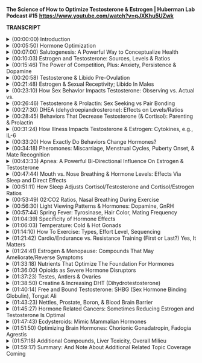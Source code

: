 **The Science of How to Optimize Testosterone & Estrogen | Huberman Lab Podcast #15**
**https://www.youtube.com/watch?v=qJXKhu5UZwk**

**TRANSCRIPT**

<details>
<summary>(00:00:00) 	Introduction </summary>
-

- Welcome to the Huberman Lab Podcast, where we discuss science and science-based tools for everyday life. [upbeat music] I'm Andrew Huberman, and I'm a professor of neurobiology and ophthalmology at Stanford School of Medicine. This podcast is separate from my teaching and research roles at Stanford, it is, however, part of my desire and effort to bring zero-cost-to-consumer information about science and science-related tools to the general public. Before we begin today, just want to acknowledge that if you're watching this on YouTube, yes, I have a bandage on the left side of my face, I was trying to cook something for Costello and I and I got burned, burned myself, it was a cooking accident. I'm fine, no need to dwell on it, we can move on, but I just wanted to let you know everybody's going to be okay, he got a great meal, I got a burn and a great meal. Today's episode is brought to us by Four Sigmatic. Four Sigmatic is a wellness company that makes mushroom coffee. For those of you that haven't heard of mushroom coffee before, I just want to make clear, these are not psychedelic mushrooms, and no, the coffee does not taste like mushrooms at all. It tastes amazing and it tastes like coffee. I started using Four Sigmatic coffee a few years ago and then we actually stocked it in my lab, we still stock it in my lab because it tastes really good and it also happens to have two types of mushrooms in it that I particularly like because of their supplement and medicinal qualities, and those two are lion's mane mushroom, which has been shown in several research studies to have a mild anxiolytic, meaning anti-anxiety effect, and mood-elevating effect, those are from research studies done independently, as well, it has Chaga mushroom, Chaga mushroom has been shown to increase growth factors that impact the nervous system, like nerve growth factor, so that's the reason I drink it, and that's the reason we stock it in the lab, and that's the reason why I drink it at home. If you'd like to try Four Sigmatic, you can go to foursigmatic.com/huberman, that's F-O-U-R-S-I-G-M-A-T-I-C, .com/huberman, and you'll get up to 40% off your order plus free shipping on their mushroom coffees, that's foursigmatic.com/huberman for up to 40% off and free shipping. Today's episode is also brought to us by Blinkist. Blinkist is an app that has thousands of nonfiction books condensed down to just 15 minutes of key takeaways that you can read or listen to. For me, I really like listening to books on Blinkist, even books that I've already read. Typically, the way I consume information is, unless it's fiction, I'll listen to a nonfiction book or I'll read the actual, physical hard copy of a nonfiction book, and then at the end, I like to take some notes about things that really stuck with me or key takeaways that I'd like to teach or share with other people. With Blinkist, it allows me to go back to those books and get all the essential items, some of which I might have missed in the course of listening to or reading the full-length version, and if I haven't read a book before, it also gives me a sense of whether or not I'd like to read the book. Blinkist has some terrific science category books, for example, my colleague and friend David Eagleman's book, "Livewired," which came out recently, is all about neuroplasticity, it's a fantastic book, I read the full-length book, and I've listened to it on Blinkist, and it's a terrific synopsis of "Livewired," that's in there. David Sinclair's book, "Lifespan," many of you probably know that David Sinclair, professor of genetics at Harvard Medical School, is a real pioneer in the aging and longevity field, his book "Lifespan" is terrific, I've read the full-length book, I've listened to it, and I've listened to it on Blinkist, and so it really captures a lot of the essential elements that you would want to get from that book. Blinkist is also just a great way to get through many books on the bookshelf that you've been meaning to get to but you haven't had time. With Blinkist, you can get unlimited access to read or listen to a massive library of books, not just science books, and they're all condensed in this way of just 15 minutes will allow you to get all the key information, so right now, for a limited time, Blinkist has a special offer just for "Huberman Lab Podcast" audiences, you go to blinkist.com/huberman and you can try Blinkist free for seven days and save 25% off your new subscription, that's Blinkist, B-L-I-N-K-I-S-T, .com/huberman to start your free seven-day trial, and you'll get 25% off, but only when you sign up at blinkist.com/huberman. Today's episode is also brought to us by Theragun. Theragun is a handheld percussive therapy device that releases deep muscle tension. I was introduced to Theragun on a dive expedition for my laboratory a few years ago. On that expedition, we were working very hard, we were diving all day, we were carrying pelican cases with equipment, we were carrying tanks, very sore, very tired by the end of the day, as was everybody else. Someone brought along a Theragun, and pretty soon, that thing was getting passed around and became the most coveted device on board because it really works to relieve the soreness and deep muscle tension that accumulates with physical work, exercise, even just sitting too long throughout the day, so when I got back, I got a Theragun, I still use the Theragun daily, it's terrific because it's very quiet so you can use it while watching a movie or even while having a conversation without it feeling intrusive, it really gets down into the meat of the muscle if you want, or you can use it more superficially if you like. If you want to try Theragun, you can go to theragun.com/huberman, they have several models available, the first one starts at $190, which if you think about it, is comparable to the price of a professional massage except that unlike a professional massage, you can use the Theragun for as long as you want throughout the day and for as many days as you like, that's theragun.com/huberman, and I should mention that there's also a 30-day money-back guarantee, so if you don't like the product, you send it back, you get your money back. 
</details>

<details>
<summary>(00:05:50) 	Hormone Optimization</summary>
-

This month on the "Huberman Lab Podcast," we're talking all about hormones, these incredible chemicals that can impact our mood, our behavior, our feelings of optimism or pessimism. The amazing thing about hormones is that hormones impact all those things, but all those things, how we feel and what we do and what we think also can impact our hormones, and so it's a really fascinating area of biology that impacts every single one of us every day both in wakefulness and in sleep and throughout the lifespan. Today, we're going to be talking about hormone optimization, and we're mainly going to be focusing on estrogen and testosterone and their derivatives. Last episode of the "Huberman Lab Podcast," we talked about sexual development, that is, how the chromosomes, the gonads, and hormones impact what we call sexual development, leading all the way up to puberty. Today, we're mainly going to talk about processes that happen from puberty onward, although we might talk a little bit about development as well, so today, we're going to talk a lot about basic biology, but we're going to weave in a lot of practical tools along the way for how to optimize these incredibly powerful things that we call hormones. 
</details>

<details>
<summary>(00:07:00) 	Salutogenesis: A Powerful Way to Conceptualize Health</summary>
-

Before we dive into our discussion about hormone optimization, I want to raise what I think is a very important point that at least I hadn't heard of until recently, which is the concept of salutogenesis. Many of us are familiar with the concept of pathogenesis, the idea that there are all these scary diseases like dementia and heart disease and stroke, and all these things that await us if we don't take good care of ourselves and that might await us even if we do, that's the pathogenic model, salutogenesis is something I learned about from one of my Stanford Medicine colleagues, which is a different orientation toward health and well-being where you're taking on particular behaviors, you're taking on a particular stance towards nutrition and exercise, supplementation, et cetera, in order to promote well-being above where you would be if you were not doing those behaviors. Now, if you think about it, these two things, salutogenesis and the pathogenic model, are really two sides of the same coin, but I'll just give an example of how this might affect you in a real way. If you like exercise because it feels good, great, but many people exercise, or eat well, for that matter, in order to avoid heart disease or to avoid dementia, to avoid negative changes in body composition, and while that's powerful and certainly is the case that exercise will help you move away from all those things, the salutogenesis model differs in that it involves a mindset and an orientation towards doing those things in order to feels good, in order to enhance your level of energy, in order to improve endocrine function and metabolic function, so it's really part of the pathogenic model, and yet, salutogenesis is really more of a mindset toward why you would do these particular behaviors, and really, the most powerful mindset is going to be one where you are thinking about the pathogenic model, doing things so that you don't end up sick, et cetera, and to move away from sickness, as well as the salutogenic model where you're doing things in order to move towards health and well-being. We think of health and wellness nowadays, or the wellness community or wellness practices, and in many ways, that is the essence of the salutogenic model, but I found it very interesting to know that within the field of allopathic medicine, these two models exist but we don't hear about the salutogenic model quite as often, so it's just something to keep in mind, especially because of some of the mindset effects that were discussed in previous episodes, I'm not going to go into these in detail again right now, but if you might recall from the episode on food and mood, we talked about some of these incredible studies that were done by Alia Crum's group at Stanford and others showing that if you tell people that the behavior that they're about to do, in this case, it was people cleaning up hotel rooms because that was their job, if you tell them that it's good for them, then you see much greater positive health effects than if they aren't aware of that information that it's good for them, so we should really be thinking about not just moving away from disease and negative things, but also why certain things are good for us because it's well-established now from really good scientific studies that keeping in mind the positive effects of things can really have an outsized effect on well-being, right down to the level of our physiology. 
</details>

<details>
<summary>(00:10:03) 	Estrogen and Testosterone: Sources, Levels & Ratios</summary>
-

So let's talk about hormone optimization, today we're going to talk about hormone optimization in reference to estrogen and testosterone and their derivatives, now, estrogen and testosterone and their derivatives are what we call sex steroids, now, the sex steroids immediately call to mind sex, for obvious reasons, and steroids, meaning anabolic steroids, but I just want to emphasize that estrogen and testosterone are present in everybody, it's their ratios that determine their effects, and so today we're going to talk about how you can optimize their ratios depending on your particular life goals because the ratio of estrogen and testosterone in every individual has profound influence on feelings of well-being, feelings of optimism, feelings of anxiety or lack of anxiety, on reproduction, on sexual behavior independent of reproduction, they are profoundly powerful molecules, and we all make these molecules, to some degree or another, but there are also important behavioral tools, supplementation tools, as well as prescription drugs that can impact the ratios of testosterone and estrogen in really powerful ways, so we're going to cover all of that. I want to emphasize that when you hear sex steroids or steroid hormones, most people think about anabolic steroids, and of course, anabolic steroids are derivatives of testosterone or testosterone itself, and they are heavily used and abused in the sports community as well as outside the sports community, but there, of course, are many steroids that are not anabolic steroids that are also abused in sports. Today, we're not talking about drugs in sports, but I think that it carries such a heavy weight when people hear the word steroids, they think about anabolic steroids, so while today's discussion will certainly be relevant to physical performance, in fact, we're going to talk about how specific types of exercise, particular patterns of cold exposure, as well as particular patterns, believe it or not, of breathing can impact sex steroid hormones, both estrogen and testosterone, the discussion isn't really geared towards performance enhancement in sport, although we will do an entire episode, perhaps even an entire month related to performance enhancement in physical enterprises. So one of the first things to understand if you want to optimize your hormones is where they come from. There are a lot of different glands in the body that produce hormones, there's the pineal gland, some hormones are made in the hypothalamus, hormones are made by the gonads, the ovaries or the testes, you've got the thyroid gland, there are a bunch of different glands that make these different hormones, but when we're talking about the sex steroid hormones, estrogen and testosterone, the major sources are ovaries for estrogen and the testes for testosterone, although the adrenals can also make testosterone. Now, there are also some enzymes, enzymes are things that can change chemical composition, and the enzymes that we're going to talk about today are the aromatases mainly, the aromatases convert testosterone into estrogen, so in a male, for instance, that has very high testosterone, some of that is going to be converted into estrogen by aromatase, and aromatase is made by body fat, it's also made in the testes themselves, a lot of people don't realize this, but the testes actually have the capacity to manufacture estrogen and aromatase, albeit at low levels, but this turns out to be important for optimizing hormone levels in males at later points, and we'll discuss that. It's important to note that there's a huge range in terms of the levels of hormones, testosterone and estrogen, between individuals, and it actually occurs within individuals across the lifespan, I'm not going to throw out specific numbers of X picograms per deciliter, et cetera today because that's going to vary a lot, it's going to depend on whether or not you're measuring in picograms or nanograms and that sort of thing, if you want to examine your hormones, you should do that in conjunction with a medical doctor, ideally, an endocrinologist can help you sort out that information, but the important thing to know is that prepubescent females make very little estrogen, and when we talk about estrogen, we mainly talk about estradiol, which is the most active form of estrogen in both males and females. So prepubescent females, very low levels of estrogen, during puberty, levels of estrogen, AKA estradiol, basically skyrocket, and then across the lifespan, estrogen is going to vary depending on the stage of the menstrual cycle, but as one heads into menopause, which typically takes place nowadays somewhere between age 45 and 60, levels of estrogen are going to drop and then post-menopause levels of estrogen are very low. As well, testosterone will fluctuate across the lifespan, testosterone is going to be relatively low prepuberty in males, during puberty, it's going to skyrocket, and then the current numbers are that it drops off at about a rate of 1% per year, although we're going to talk about some data that show that there's actually tremendous variation in testosterone levels, there's actually a lot of examples of men in their 90s, their 90s, who still have testosterone levels that mimic pubertal levels, which is remarkable and speaks to the huge variation in testosterone levels across individuals. So let's talk about other sources of these hormones, and then it will make clear what avenues you might want to take in order to optimize these hormones. 
</details>

<details>
<summary>(00:15:46) 	The Power of Competition, Plus: Anxiety, Persistence & Dopamine</summary>
-

The other glands and tissues in the body that make these hormones, testosterone and estrogen, as I mentioned briefly, are the adrenals, so the adrenals right on top of the kidneys, and the release of these steroid hormones from the adrenals, in particular testosterone and some of its related derivatives, are mainly activated by competition, so let's talk about competition because it turns out that competition is a powerful influence on the sex steroid hormones, and the sex steroid hormones powerfully influence competition. So most people don't realize this, but most males of a given mammalian species never get to reproduce, in fact, they never even get to have sex at all, and we don't often think about that, but testosterone plays a powerful role in determining which members of a given species will get to reproduce, which ones of that species will actually get access to females, and so here I'm not talking about humans specifically, but it's well known in species like elephant seals, in species like antlered animals and rams, for instance, that the higher levels of testosterone correlate with access to females. Now, one interpretation of this is that the females are detecting which males have high testosterone and selecting them, they're more receptive to them, we're going to talk about receptivity for mating in a moment, but it's actually more so that the males that have higher testosterone forage further and will fight harder for the females, and this is really interesting because there's very good evidence now that testosterone can reduce anxiety, promote novelty-seeking, and promote competitive interactions, and so before you leap too far with this in your mind and think about all these human behaviors, just stay with me because there's a little bit of biology here that makes it all make sense and it turns out to be pretty simple. We have a brain region called the amygdala, in Latin, that just means almond, but the amygdala is most famous for its role in fear, we hear a lot about fear and the amygdala, but that the amygdala is really involved in threat detection, it sets our thresholds for anxiety and what we consider scary or too much, testosterone secreted from the gonads and elsewhere in the body binds to the amygdala and changes the threshold for stress, so I've said before on previous versions of this podcast and on other podcasts that testosterone has this incredible effect of making effort feel good, but what I was really referring to is the fact that testosterone lowers stress and anxiety, in particular, in males in a given species. Now, this is important because we often think of testosterone as creating, whatever, masculinization or it's, you know, virilization, or all these terms are thrown around, but what's it really doing when it comes to mate choice and competition? What it's doing is it's reducing the threshold for anxiety, and in doing so, it selects individuals of a given species to push further, being willing to suffer more, although it also reduces pain, so maybe they also suffer less, in pursuit of reproduction and females. Now, it's well known in humans that both males and females who have elevated levels of testosterone will engage in more novelty-seeking, and I do want to point out that even individuals without testes have testosterone, and peaks in testosterone have similar effects regardless of whether or not someone has ovaries or testes, testosterone increases generally lead to more foraging, more novelty-seeking, increases in libido, and increases in desire to mate, so it is the case that increases in testosterone promote competitive and foraging-type behaviors in humans and in nonhuman mammals, but it's also true that competition itself can increase androgens, such as testosterone, I want to repeat that, competitive environments themselves can increase testosterone. Now, some people have come to the conclusion that if you win, your testosterone goes up, and if you lose, your testosterone goes down, and to some extent, that's true, but that's not a direct effect on the gonads, that's actually mediated by the neuromodulator dopamine, we talked about dopamine in the episode on motivation and drive, and dopamine and testosterone have a remarkable interplay in the body, dopamine is actually released in the brain in ways that has the pituitary, this gland that sits over the roof of your mouth, release certain hormones that then go on to promote the release of more testosterone, and indeed, winning promotes more dopamine, and later, more testosterone, however, in the short term, just competing increases testosterone independent of whether or not you win or lose, so the short version of this is that competition increases testosterone, and this may be an ancient mechanism whereby the androgens, such as testosterone, are feeding back to encourage more competitive-type behaviors because every species, whether or not you're talking about reproduction or other resource allocation, is involved in competition, not every individual of a species gets access to the same number of mates or the same quality of mates, and this is true in both directions, for males and females and everything in between. 
</details>

<details>
<summary>(00:20:58) 	Testosterone & Libido Pre-Ovulation</summary>
-

So I just want to emphasize once more in case I went through it too quickly that increases in testosterone in females are also going to lead to increase in reproductive behavior or seeking out reproductive behavior, they increase libido, in fact, there's a particular phase of the menstrual cycle where testosterone peaks just before ovulation that, on average, leads female humans to seek out sex more than they would otherwise during their cycle, and this is all by self-report, but this is also while measuring things like testosterone-estrogen ratios, and so forth, so it's really interesting that a single molecule, regardless of chromosomal or gonadal background, is increasing seeking of mates across individuals, increasing desire to compete or willingness to compete, and lowering the threshold for stress and anxiety. 
</details>

<details>
<summary>(00:21:48) 	Estrogen & Sexual Receptivity; Libido In Males</summary>
-

It's important to point out that while increases in testosterone promote seeking of mates and reproduction in both males and females, in females, it's actually increases in estrogen that promote receptivity to mating, so testosterone is driving the seeking of sex and estrogen is promoting the actual act of sex from females, so-called receptivity, consensual receptivity. In males, it's interesting to point out that testosterone is promoting seeking of sex, but it's also estrogen in males that's important for libido, if estrogen levels are brought too low, then men will completely lose their libido, this is often not discussed or overlooked in the discussion about testosterone therapy and performance-enhancing drugs, people think that hyperandrogenized individuals, meaning people that have very high levels of androgen will have very high levels of libido, and they will, provided estrogen is available in sufficient ratios to match that testosterone, so it's not simply the case that high levels of testosterone produce a lot of sex and mating behavior and low levels of estrogen are good across the board, you actually need both in both males and females, it's just that in females, the testosterone levels are always going to be lower than the estrogen levels, and in males, the estrogen levels are always going to be lower than testosterone levels, so testosterone promotes sex-seeking behaviour. 
</details>

<details>
<summary>(00:23:10) 	How Sex Behavior Impacts Testosterone: Observing vs. Actual vs. </summary>
-Abstinence

And the real question then is, does sex itself promote testosterone? And the answer is somewhat complicated, but the short version is yes, and as you recall, sex has multiple stages, so there's the physical act of sex, there's the seeking of sex, and then there's orgasm and ejaculation. Now, it's important to distinguish between these because whether or not sex itself increases testosterone depends on whether or not the male ejaculates, and this is very important to understand because on a previous episode, I mentioned how dopamine increases with sexual activity, remember, dopamine and testosterone tend to increase linearly with one another, but then after ejaculation, there's a release of prolactin, and prolactin actually sets the refractory period in males during which he can't have sex again, and the duration of the refractory period will vary tremendously depending on how much and how long that prolactin release occurs. I also described in a previous episode how some people take vitamin B6, I'm not suggesting anyone do this, but take vitamin B6 in order to reduce prolactin levels and thereby reduce the duration of the refractory period, but getting at this question about testosterone and sexual behavior, it's important to distinguish between these different phases of reproduction or reproductive behaviors, so there are studies showing that sexual behavior itself can increase testosterone, there was a study published in 2011 from Escasa et al., E-S-C-A-S-A, this is the stuff of textbooks, this is on PubMed, these are quality studies, showing that men who observe sex, so I guess this would be observing pornography, will have slight increases in testosterone during the observation, these people actually were willing to have blood draws taken while watching pornography, they had increases in testosterone that were very modest, of about 10%, whereas when people participated in sex, so they actually did this study where people had blood draws and they had real sex with their partners, and they had 70% increases in testosterone, so there are increases in testosterone that are quite significant during the physical act of sex and far less so during observing sex. Now, the question that I often get, in fact, it's one of the questions I get most often in the comments on YouTube, I don't know why that is, is whether or not ejaculation adjusts testosterone levels, and it turns out, there are two studies that I could find that were quality studies on PubMed that address this, that sex and ejaculation itself does not reduce testosterone levels although it will increase prolactin levels for the reasons I described a moment ago, however, abstinence or sex without ejaculation for a week or more will increase testosterone levels up to 400%, so the answer is actually complicated, it's not straightforward, what it means is that sex itself increases testosterone, however, abstinence also increases testosterone even further, so it's a nuanced answer, and I hope this is satisfactory, no pun intended, to those of you that have been asking me, what is the relationship between sex and ejaculation and testosterone and dopamine? It is nuanced, and you have to understand that nuance if you want to understand how certain behaviors impact hormones and how hormones impact those behaviors. 
</details>

<details>
<summary>(00:26:46) 	Testosterone & Prolactin: Sex Seeking vs Pair Bonding</summary>
-

As I mentioned before, in females, testosterone also primes the motivation to seek out sex, and sex itself also increases testosterone, but it also increases prolactin, so in both men and women, sex increases prolactin post-sex, it's just the way that the system works, it's that testosterone and dopamine increase in the seeking-out and the behavior of sex, and then after sex, prolactin levels go up, there's kind of a quiescence, the whole nervous system is promoted towards calm, and this may actually have something to do with pair-bonding and the encouragement of individuals to spend more time together to exchange different smells and hormones, and maybe even pheromones, and we're going to talk about pheromones in a moment. 
</details>

<details>
<summary>(00:27:30) 	DHEA (dehydroepiandrosterone): Effects on Levels/Ratios</summary>
-

A few years ago, there was a lot of excitement about the hormone DHEA, which is mainly made by the adrenals, DHEA has been promoted as kind of a catch-all for increasing testosterone and estrogen in males and females, and indeed, DHEA will increase both testosterone and estrogen, this is something to be mindful of if you're thinking about taking DHEA or you're taking DHEA already. DHEA will increase both testosterone and estrogen, and the extent to which it increases one or the other will depend on whether or not you're starting off with more estrogen than testosterone or whether or not you're starting off with more testosterone than estrogen and whether or not you have a lot of aromatase, so for individuals that have a lot of aromatase being made by the testes or by body fat, if you take DHEA, there's a good chance that a fair portion of that is going to be shuttled towards estrogen production and not towards testosterone production, whereas in individuals that have low levels of testosterone to begin with, high levels of estrogen, there's a good chance that the DHEA is going to promote mainly estrogen production, at least that's what I could find from the research studies that I examined. So the way to think about DHEA, it's a kind of global promoter of the sex steroid hormones, and its specific effects are going to depend a little bit on where you started and whether or not you have ovaries or testes. 
</details>

<details>
<summary>(00:28:45) 	Behaviors That Decrease Testosterone (& Cortisol): Parenting & Prolactin</summary>
-

So just as there are behaviors that can increase testosterone, there are behaviors that can decrease testosterone, and one of the most well-characterized ones in humans is becoming a parent. So expecting fathers have an almost 50% decrease in testosterone levels, both free and bound testosterone, as well, their cortisol levels, a stress hormone, drop by almost three-fold, which is incredible, and their estradiol levels double, so their estrogen levels double, so expecting fathers many people have known put on additional body weight, everyone always thought that it's because they're eating in parallel with their pregnant wife, but it turns out that these effects of reduced testosterone, increased estradiol, and reduced cortisol can all be explained by an increase in prolactin, so not just in humans, but in other species as well, when the male and female of that species are expecting young, they lay down more body fat, the assumption is that this is to prepare for long nights of no sleep, which occurs in many species, not just in humans, so it's really interesting that this hormone, prolactin, can start suppressing whole categories of hormones, sex steroid hormones, and can start increasing whole categories of other ones, so we hear about the dad bod, there are a lot of explanations for the dad bod that extend well beyond this podcast episode, but it is a well-known phenomenon that testosterone is going to drop, prolactin's going to increase, estradiol's going to increase in males and females that are expecting children. Now, how long that lasts is very interesting, it actually has to do with how much contact and how much contact with smells of the baby, of the offspring, the father happens to have, so how available or unavailable he is will actually impact his level of hormones, now, I'm definitely not promoting the idea that fathers or mothers take time away from their offspring in order to keep their testosterone levels high or to restore them, that's not what I'm saying at all, it's just interesting to point out that these evolutionary mechanisms push us toward or bias us toward particular categories of behaviors by influencing our hormones, which then feed back and promote more of that particular behavior because as I mentioned before, peaks in testosterone in males and females cause individuals to seek sex, not promote parenting, whereas reductions in testosterone, increases in prolactin, and decreases in cortisol move individuals of both sexes toward parenting behavior and less toward reproductive behavior. 
</details>

<details>
<summary>(00:31:24) 	How Illness Impacts Testosterone & Estrogen: Cytokines, e.g., IL-6</summary>
-

The other behavior that markedly reduces testosterone in both males and females and markedly reduces the desire for seeking sex and sex itself is illness, and many of you might say, "Well, duh, when people feel sick, "they don't feel like seeking out mates, "they don't feel like having sex," but have you ever wondered why that actually is? Well, it turns out that it can be explained by the release of what are called inflammatory cytokines, so cytokines are related to the immune system, they travel in the lymph and in the blood, and they attack invader cells like bacteria and viruses, and under conditions of illness, we make a lot of different cytokines, some of them are anti-inflammatory, but some of them are pro-inflammatory, and the best-known example of a pro-inflammatory cytokine is IL-6, and it's known that IL-6, when injected into individuals, will decrease the desire for sex and eventually will reduce levels of testosterone and estrogen independent of feeling lousy, so the reason why people don't want sex when they're sick is because levels of IL-6 are increased. Now, this is important because as we start to think about the different ways to modulate the sex steroid hormones, so-called optimize the hormones, keeping levels of IL-6 low is going to be important for them to exert their effects, now, IL-6 doesn't just travel to the gonads and shut down the gonads, it actually has ways to interact with some of the receptors that the steroid hormones, estrogen and testosterone, bind to, and impact those receptors so that the sex steroid hormones can't have their effect. In short and put simply, inflammatory cytokines like IL-6 are bad for sex steroid hormones, and so we're going to talk about how to modulate IL-6 in the direction that you would want and how to increase another cytokine called IL-10, which is anti-inflammatory in ways that can help promote, or at least support, the sex steroid hormones. 
</details>

<details>
<summary>(00:33:20) 	How Exactly Do Behaviors Change Hormones?</summary>
-

So as we move forward, we're going to now start to consider what sorts of behavioral practices, as well as other things, can modulate the sex steroid hormones in the directions that you want them to go, but before we do that, and in order to set the stage for that, you should be asking yourself, how is it, or why is it, at a mechanistic level, that behaviors can modulate hormones at all? If you think about it, it's kind of strange that just the mere act of being a parent or parenting can change testosterone levels so dramatically or estradiol levels so dramatically, what is it? Is it the sweat of the baby? Is it their saliva? Is it the sight of the baby? Is it holding the baby, or is it all those things? It turns out that many of those effects are because of smell, or in some cases, even possibly pheromones. 
</details>

<details>
<summary>(00:34:18) 	Pheromones: Miscarriage, Menstrual Cycles, Puberty Onset, & Mate Recognition </summary>
-

Now, I talked about hormones, hormones, again, are a chemical, travels in the body, impacts tissues and cells elsewhere in the body, a pheromone is a chemical that's released by one member of a species that goes and impacts members elsewhere, but of the same species, or even of other species. Now, pheromone effects are absolutely well-established in lots of animal species, but they are very controversial in humans. Today, I'm going to talk about some of the well-established ones in animals, I've mentioned one or two of these before on previous podcasts, but I haven't mentioned several of them, and I'm going to talk about the evidence for pheromones in humans that are well-established. So the main ones in animals that are discussed are called the Lee-Boot effect, the Whitten effect, the Bruce effect, and the Vandenbergh effect, named after the people that discovered them. The Lee-Boot effect is when you house females of a given species together with no males, they start displaying longer, what are called estrus cycles, in many species, they don't have menstrual cycles, which are 28 days, they have estrus cycles which tend to be four days or some variant thereof. It's an interesting phenomenon because what it means is that the presence of the male itself is changing the ovulation cycle. Now, many people out there, I imagine mostly the people that are ovulating out there will say, "Of course, I notice I ovulate differently, "or my cycle changes when I'm in the presence of my partner "or I'm not," but the pheromone effect that mirrors this Lee-Boot effect in humans has still not really been identified, nobody knows what the exact chemical is, but nonetheless, this is a strong effect in some animals. The other one is the Bruce effect, and this is a very dramatic effect whereby a pregnant animal will abort or reabsorb her fetus if the dad of those animals, the father that sired the litter, because these are animals, they're litters, is removed and a novel male is placed in her vicinity for about 48 hours, and what's interesting is the way that this happens is a pheromone that comes from male urine activates the gonadotropin-releasing hormone system and causes a reintroduction of the estrus cycle and a spontaneous abortion of the fetus. Now, a lot of people have taken the Bruce effect kind of to its extreme and asked whether or not in humans, miscarriages are caused by detecting the pheromones or odors of novel males, meaning the non-dad male, and that's still an open question, nobody knows if that's true or not, so I want to emphasize that. The other one is the Vandenbergh effect, and this is one I alluded to in a previous episode of the podcast, which is that puberty in females can be accelerated by placing a novel sexually competent male in with a young female who has not undergone puberty. There's also a version of this, which I haven't described, which is delay of puberty where you take juvenile female animals that have not undergone puberty and you put them with more mature females of the same species, and that introduction of more females will cause a delay, a significant delay in the onset of puberty. So these are all pheromone effects, and we know they're pheromone effects because they're not conscious, they also don't require actual contact with the other members of a given species, these are all effects that can be mediated by the urine from a given species or by the sweat of a given species, and speaking of sweat, the one pheromone effect that I'm very aware of from the published literature is a paper that was published in 1998 by Stern and McClintock which was getting at this question of synchronization of menstrual cycles. Now, the whole idea of synchronization of menstrual cycles is pretty controversial, for a long time, people said, "Oh, this is absolutely a well-characterized phenomenon," people in dormitories, their menstrual cycles would synchronize, people living in environments together, their menstrual cycles would synchronize, and then some studies came out that kind of undercut those data and said no, this actually doesn't happen, and it was kind of controversial, but there is a very clear effect that was described by Stern and McClintock, what they did actually was they took females, they charted their cycles, and then they had other females wear pads in their armpits and they collected sweat from those females, and then they took the sweat from those pads in those female's armpits, and they introduced them to women who had never had contact with the people who had sweated, they only had contact with their sweat, in fact, they swabbed it underneath their nose, and if that sounds gross, they dilute it in alcohol, so much so that they can't actually detect the odor of the sweat, that's actually very important because it's not the smell, it's the pheromone chemical itself, and it turns out the pheromone chemical itself can modulate the menstrual cycle, although it doesn't necessarily synchronize it with the sweater, what it does is it changes the duration and the pattern of ovulation relative to the so-called follicular phase, long and short of this is that the sweat and pheromones of females can modulate the menstrual cycle patterns of other adult females, it's just a question of whether or not they synchronize, and if you're kind of rolling your eyes now and saying, "Well, of course they do, "and this is really detailed," this is how the science is done, and the reason why people are so skeptical about the presence of pheromone effects in humans is that there's no well-identified pheromone organ, you know, we have an area of our nose that's responsible for smelling, that's well-established, it's been observed in MRIs many, many times, in cadavers many, many times, in pretty much all individuals, but the vomeronasal organ, which is the pheromone-detecting organ, hasn't really been found in humans, there's something called Jacobson's organ, which is thought to be the organ in the nose, it's actually on the top of the roof of the mouth and in the kind of back of the nose, this is for you wine tasters, I never can pronounce this, what are they called, sommelier, whatevers, the people that are excellent at drinking and detecting the essences of wine that you have to go through all these tests in order to get certified as one of them, somebody tell me, they are using probably a similar mechanism of mixing taste and smell, and Jacobson's organ, if it exists, the vomeronasal equivalent in humans, is thought to be a combination of smell and taste. Now, it gets even weirder and cooler when you think about a given study that was done in humans where if you take hundreds of t-shirts from boyfriends, keep them separate, you take those t-shirts, you wash them many times separately, and then you offer them to the girlfriends, the long-time partners of those guys, and what you'll find is that the girlfriend can pick out her boyfriend's t-shirt among hundreds of other t-shirts, not because it smells different, but because something about it seems different, it might smell different to her in some way that's kind of imperceptible even to her, and the level of accuracy in detecting that t-shirt, her partner's t-shirt, is way above statistical significant thresholds, so much so that you almost have to say there's something about these effects that are real pheromone effects, although people still argue that there are no pheromone effects in humans, that it's all through olfaction, I think these are interesting and important to understand because it means that a lot of things coming through our nose, whether or not it's pheromones or smells, are impacting hormones and our ability to attach memories and kind of recognition of mates and other people, including our children, not just our mates, and of course, perfume manufacturers have really picked up on the idea of pheromones and have entire laboratories set up to build chemical compounds into perfumes that are designed to attract other mates, this is a well-established and well-documented phenomenon. And the last point I'll make about pheromones is that this combination of taste and smell is such a real thing in the animal world that there's something called the flehmen response, during the mating seasons for different animals, you can actually even see this in horses, but for animals that are seasonal maters, they'll do something called the flehmen response where they actually open their lips and their mouth and they expose their gums so that they can capture pheromones that are floating in the wind in the environment, they actually are looking for mates using their mouth and kind of sniffing around. If you own a dog and you watch the way that the dog will sniff around selecting where they want to urinate, males and females, they're bringing molecules into their nose, I know it sounds kind of gross, sniffing urine, but there are a lot of pheromones in urine of animals, a lot of pheromones that are traveling in the wind, again, whether or not this is happening in humans, I don't know, but then you think about the perfume thing, and here people are putting these scents on themselves that contain putative pheromones, human pheromones, and walking around hoping that their scents are going to evoke mate-seeking behavior from other individuals of the same human species, so we are among the animals in this behavior, independent of whether or not you believe pheromone effects exist. 
</details>

<details>
<summary>(00:43:33) 	Apnea: A Powerful Bi-Directional Influence On Estrogen & Testosterone</summary>
-

So let's get back to behaviors that can help optimize hormone levels. One of the main behaviors that's been shown to be associated with poor levels of estrogen relative to age-match controls for people with ovaries or lower levels of testosterone compared to age-match controls for people with testes, is apnea, apnea has everything to do with under-breathing and the buildup of too much carbon dioxide in the body, there are other effects of apnea as well, but if there's a consistent literature in this whole story about aging and reductions in hormones and general health and reductions in hormones, it's apnea. I went deep into the literature on advanced menopause, or when menopausal symptoms are exacerbated, and I went into the literature on andropause, or early-onset andropause, or levels of testosterone that are far lower than they should be for a given age, and in every case, you could find multiple papers that show that apnea, or poor efficiency of breathing and buildup of too much carbon dioxide in the body was a problem, mostly sleep apnea, although apnea in general was shown to be an issue negatively impacting hormones. Now, the directionality of this effect isn't entirely clear, it could be that reductions in estrogen cause apnea, and actually, there's some reason to believe that might be the case, I found at least one paper showing that there are estrogen receptors on some of the neurons that actually innervate the lungs and allow for the perception of how full or empty the lungs are, in other words, reductions in estrogen may adjust breathing by changing our sensitivity to our own lungs, now, that was true for males and females, remember, estrogen is both males and females, but as well, I found papers in which testosterone reductions were associated with apnea, and testosterone receptors are also found on a lot of cells in the so-called viscera, including the lungs, so again, the directionality of the effect isn't clear, but what's really interesting is that there are very clear ways in which patterns of breathing, especially patterns of breathing in sleep, can modulate hormones in ways that are immediately actionable and can serve to optimize both estrogen and testosterone regardless of whether or not you have ovaries or testes. So what is apnea? Apnea is under-breathing, or mainly, cessation of breathing during sleep, so people are holding their breath, and then they'll suddenly wake up, and actually I've talked about the physiological sigh on previous episodes of this podcast, of this pattern of double inhales followed by exhales that one can do consciously to reduce stress and anxiety and offload carbon dioxide, that pattern of breathing is actually what kicks in spontaneously anytime we have an apnea episode in sleep, although in many people who have apnea, they don't engage the physiological sigh. People who are dramatically overweight also suffer a lot from apnea during sleep, there's actually a lot of buildup of carbon dioxide in the body, and that can lead to excessive sleepiness during the day, inability to access the deeper phases of sleep, and it's well-established that going into deep sleep and getting the proper patterns of slow-wave sleep and REM sleep are important for hormone optimization. I talked about how to modulate sleep and optimize sleep in the first month of the "Huberman Lab Podcast," so please check out those episodes if you have sleep issues or you want to work on your sleep, also check out Matt Walker's terrific book, "Why We Sleep," and that will help you find various protocols to help you optimize your sleep.
</details>

<details>
<summary>(00:47:44) 	Mouth vs. Nose Breathing & Hormone Levels: Effects Via Sleep and Direct Effects </summary>
-

The issue of breathing itself can be adjusted in the daytime waking hours in ways that can powerfully impact both sleep, reduce incidents of sleep apnea, and apparently from some emerging literature, can also help to optimize various hormones even just by breathing in particular ways while awake. So here's how this works, there's now a lot of literature showing that breathing through the nose, not through the mouth, is powerful for improving lots of things, first of all, it improves cosmetic features of the jaw and face, this was first well-established by my colleagues at Stanford in a book called "Jaws: The Story of a Hidden Epidemic," this is by Sandra Kahn and Paul Ehrlich, who are both faculty at Stanford, has a forward by Robert Sapolsky, the great Robert Sapolsky, and it also has a heavy endorsement upfront by Jared Diamond, the author of "Guns, Germs, and Steel," the Pulitzer winner, so a lot of heavy hitters on this book, "Jaws." It's not a book that a lot of people know about, unfortunately, but it really describes the benefits of nasal breathing and the terrible things that happen when people, in particular children, but adults also, are heavy mouth-breathers, so mouth-breathers have changes in the cosmetics of their face and jaw that are really bad in terms of attractiveness, and this was done in twin studies, you can look in the book and see some of this, it's really dramatic how being a mouth-breather tends to make the chin drop back behind the upper mandible, there's a lengthening in the face, a drooping of the eyes, it can be quite dramatic or modest depending on how much mouth-breathing. Now, sometimes we have to breathe with our mouths, but there's also a lot of data and studies described in this book, "Jaws," that describe how nose-breathing in wakefulness and in sleep promotes all sorts of positive things related to not just cosmetics, but also the improvement of gas exchange of carbon dioxide and oxygen in the body, and as well, it can modify levels of different neurotransmitters and neuromodulators in ways that positively can impact hormones, so believe it or not, being a nasal-breather and avoiding being a mouth-breather can actually positively impact hormones, and in particular, the hormones testosterone and estrogen, although the way that it does that is by making you a better sleeper, which allows you to produce more testosterone and the appropriate amounts of testosterone and estrogen, but it does that in part through indirect mechanisms because deep sleep supports the gonads, the ovaries and the testicles and their turnover of cells and the production of cells, remember, in the ovary, particular cells and the egg follicles themselves make estrogen, and in the testicle, that the sertoli cells and the Leydig cells are important for the formation of sperm and for testosterone, respectively. So what does this all mean? This means we have to be breathing properly, it almost sounds kind of like, kind of new-agey, like, oh, you have to breathe properly to get your hormones right, but no, you have to breathe properly to get your breathing and sleep right so that your sleep can actually be deep enough and you're not entering apnea states, and then that will support gonad function, and I wouldn't be putting this out as one of the main behavioral tools upfront if it weren't for the fact that the effects of apnea on these hormones are dramatic and terrible, and the positive effects of getting breathing right on these hormones, testosterone and estrogen, are dramatic and wonderful, so let's talk about a few of those studies briefly so I can underscore the value of proper breathing in order to optimize hormones. 
</details>

<details>
<summary>(00:51:11) 	How Sleep Adjusts Cortisol/Testosterone and Cortisol/Estrogen Ratios</summary>
-

So I was able to find at least four quality studies showing that when apnea is reduced in sleep, or eliminated, there are significant increases in testosterone in males and in proper estrogen to testosterone ratios in females, and the way that it works is very interesting, apparently, it works by reductions in cortisol, now, cortisol is a stress hormone that is released early in the day as we wake up and serves healthy roles in protecting us against infection, reducing inflammation, et cetera, but you don't want cortisol to be too high, and you certainly don't want it elevated too long throughout the day and night, and so we all know, because now we've been told a lot in the last decade or so, that getting proper sleep is important for all these aspects of health, getting proper sleep can really offset all the reductions in testosterone and estrogen and reductions in fertility that occur if we don't get enough sleep, but seldom is it discussed how sleep actually adjusts things like testosterone and estrogen, and it does it by modifying cortisol, so the molecule cholesterol can be converted into testosterone or estrogen, but there's a competition whereby the cholesterol will turn into cortisol and not testosterone, or it'll turn into cortisol and not estrogen if stress levels are too high, so the simple version of this is getting your breathing right during the waking hours, meaning primarily, unless you're working out really hard or there's some other reason why, you're maybe eating or speaking, that you need to be breathing through your mouth, you should be a nose-breather, there's really good evidence for that now, and in sleep, you also want to be a nose-breather because that's going to increase the amount of oxygen that you're bringing into your system and the amount of carbon dioxide that you're offloading, there are other positive effects of it as well, but you're basically reducing apnea, breath-holding in sleep leads to buildup of carbon dioxide and leads to increases in cortisol, which then decrease testosterone and decrease estrogen in negative ways across all sexes, okay? So the simple version of this is get your breathing right, so how do you do that, how do you get your breathing right? Well, for some people that have severe sleep apnea, they are going to need the CPAP machine, this is a machine that you actually put on your face and it helps you breathe properly in sleep. Many people, however, are starting to do this thing of taping their mouths shut, now, this sounds a little bit extreme, and you certainly don't want to do this in any way that's dangerous. James Nestor talked about this in his book, "Breath: The New Science of a Lost Art," that simply taping shut the mouth, with some tape that will allow you to open your mouth if you really need to, during sleep can allow people to shift over from being mouth-breathers and snorers to nose-breathers. 
</details>

<details>
<summary>(00:53:49) 	02:CO2 Ratios, Nasal Breathing During Exercise</summary>
-

In the daytime, the best way to get good at nasal-breathing is to dilate the nasal passages, cause a lot of people have a hard time breathing through their nose, and one way to do this is to just breathe through your nose more, and one way to do that is when you exercise, in particular, cardiovascular exercise, most of the time, provided you're not in maximum effort, you should be nasal-breathing. Now, for a lot of people, nasal-breathing during exercise is hard at first, but as you do it, because the sinuses have a capacity to dilate over time, you'll get better at it, the sinuses, if you haven't ever held a skull for, because of my job as a neuroscientist, I've held a lot of skulls, taken a lot of brains out of a lot of skulls, I teach neuroanatomy, and I've done that for, goodness, god knows how many species I've done that for, including human, but what the sinuses are is they're actually, what you've got are you got these little portals in the bone that run, you know, up here and down here, behind the nose and into the jaw, if you ever had a cold and your sinuses are stuffed up, you feel like you have congestion here and here and around your ears and in your cheeks and in your face, and that's because the sinuses are actually portals where the bones are fused together and interdigitated like this, but they're lined, of course, with mucus membranes, and as you start to nasal-breathe more, the nasal passages will start to dilate more, don't worry, you're not going to get giant nostrils, but what's going to end up happening is you're going to have an easier time breathing through your nose just from waking, so my advice would be breathe through your nose while exercising unless you're in maximum effort, pretty soon, what you'll find is you actually can create more output than you would if you were breathing through your mouth, and of course, there are exceptions to this, if you're swimming, follow that breath protocol, for fighters and martial artists, there's reason to do the kind of exhale breathing through the mouth, that shh kind of thing, you know, there are reasons to do that sort of thing for particular sports, but for most people who are kind of recreational athletes or exercisers, learn to be a nasal-breather, it has positive cosmetic effects, it reduces apnea, it offloads more carbon dioxide, it increases lung capacity, it dilates the sinuses, and it prevents apnea in sleep, so unless you have severe apnea and you need the CPAP, becoming a nasal-breather can have all sorts of positive effects by reducing cortisol, reducing apnea, and indirectly, raising testosterone and estrogen in the proper ratios, so this might seem kind of foundational and indirect, but when you go into the scientific literature, it comes through as one of the most powerful things that you can do that is zero cost, takes a little effort but it's zero cost, and it has all of these positive effects across the board, you know, both cosmetic and in sleep and hormonal, et cetera, so that's the first piece of behavioral advice. 
</details>

<details>
<summary>(00:56:30) 	Light Viewing Patterns & Hormones: Dopamine, GnRH</summary>
-

The second piece of behavioral advice relates to the viewing of light, and many of you have heard me talk about this before, and I'm not going to belabor the point that viewing bright light within the first hour of waking, whether or not it's from artificial light or ideally, from sunlight, has these powerful effects on sleep and wakefulness, but we have to return to this if you want to understand how light can impact hormones because hormones, light, and dopamine have a very close-knit relationship, so much so that your light-viewing behavior can actually have a direct effect on hormone levels and fertility, it can have a direct effect on hormone levels and libido, it can have a direct effect on hormone levels and your ability to heal quickly, and I'm not talking about shining light on particular injuries, that may or may not have positive effects, we can argue about that on a subsequent episode, it may, but what I'm talking about is viewing light with your eyes, so let's talk about that now because the scientific literature on this are robust and they extend back several decades, and yet, I think most people don't really understand how powerful this relationship is between light, dopamine, hormones, and all the great things that the sex steroid hormones do when they're available in your body in the proper ratios.
</details>

<details>
<summary>(00:57:44) 	Spring Fever: Tyrosinase, Hair Color, Mating Frequency</summary>
-

In order to understand the powerful effects that light can have on the sex steroid hormones, we need to understand seasonal breeding animals, now, humans are not seasonal breeders, but if you understand the biology of how light impacts various neurotransmitters and hormones, you'll set yourself up for a deep understanding of what you should do with your light-viewing behavior. So several species of animals, many species of animals, in fact, like rabbits and fox, and various mustelids, like ferrets and ermines, change their pellage color across the seasons, this might be kind of a duh, but fox in winter are often white or light gray, and those same animals will be brown or darker-colored in the summertime and spring months. Now, those same animals breed in the spring, and they shut down breeding, they actually shut down ovulation, they often shut down testosterone production in the winter months, so right now I'm just correlating color of fur with tendency to breed, tendency to breed, as we know, is going to be related to the levels of sex steroid hormones, estrogen and testosterone. Now, why would these two things be linked? Well, it turns out that dopamine is the link between them, so dopamine has a precursor, that precursor is tyrosine, which is amino acid, comes from food, and when dopamine levels are high, as I mentioned before, there's a tendency for more gonadotropin-releasing hormone, luteinizing hormone, follicle-stimulating hormone, all the hormones that come from the hypothalamic-pituitary axis and stimulate estrogen and testosterone release from the ovary and testes, dopamine basically increases all of that. The precursor to dopamine is tyrosine, but the precursor to a lot of the melanin-producing elements of cells that give pigmentation, including for the hair, is tyrosine and tyrosinase, an enzyme, so yes, the same amino acid-based pathway, and many of the same enzymes that are devoted to dopamine and dopamine increasing the sex steroid hormones are devoted to giving pigmentation to the hair and skin, and this is why in the summer months, when days are longer, animals are breeding more, and this is also why in the winter months when days are shorter, animals are breeding less, this is also why in humans, many people, not all, feel an elevation in mood in the spring and summer months because of the amount of sunlight they're getting is increased relative to the winter months. Now, some of you may be saying, "I love the fall, I love the winter," sensitivity to light in these dopamine systems has a strong genetic component, so you go to some areas of the world, I have relatives who are Scandinavian, and in some areas of Scandinavia, people know that there's a kind of seasonal affective disorder, there's kind of a seasonal depression and people get sadder and more quiescent in the winter, there's actually less going out, and therefore, there's less sexual behavior, there's less partying and things of that sort, but other people will say, "No, during the winter months, I feel great "and I love the holidays around winter," et cetera, so there's a lot of variation, but in general, the pathway is the following, increased viewing of sunlight, and it has to be to the eyes, it's not to the skin, increased viewing of sunlight increases dopamine levels in the brain, increased dopamine levels in animals and humans increases the amount of these melanocytes and the activity of these melanin-producing cells, which give pigmentation to the skin and hair, and indirectly, increase the amount of testosterone and estrogen, and thereby, reproductive behavior, feelings of well-being, social interactions, reductions in anxiety, et cetera, all of which should make sense based on what we've talked about already in terms of the biology and the impact of these steroid hormones on various aspects of the mind and body. So how does this translate to a protocol? This translates to the protocol of, if you want to optimize testosterone and estrogen, you need to get your light-viewing behavior correct, it's not just about optimizing your sleep, which is also important, it's about getting sufficient amount of light in your eyes so you have sufficient levels of dopamine, so the simple protocols for that I've reviewed before, but it means getting anywhere from 2 to 10 minutes of bright light exposure in your eyes early in the day, it is not sufficient to do this with sunglasses unless you have to do that for safety reasons, it's fine to wear prescription lenses and contacts, if you can't get sunlight for whatever reason, you want to use bright artificial light, but that is absolutely critical for timing the cortisol release properly, limiting cortisol release to the early part of the day, getting increases in dopamine that are going to promote the production of testosterone and estrogen to healthy levels, the other aspect of light-viewing behavior that's extremely important is to avoid bright light exposure to your eyes in the middle of the night, if you're viewing bright light in the middle of the night, you are suppressing dopamine release, if you're suppressing dopamine release, you are suppressing testosterone levels so much so that I would wager that a major effect of sleep deprivation on reducing testosterone and estrogen is not necessarily because of the lack of sleep per se, it's because usually when people are not getting enough sleep, they're getting too much light in their eyes in the middle of the night as well, a study on this has not been completed yet, but there are two studies published in "Cell" and "Neuron," both Cell Press journals, excellent journals, showing that viewing bright light with the eyes in the middle of the circadian night has a detrimental effect on dopamine, and therefore has a detrimental effect on things like testosterone and estrogen, so you can't even begin to talk about supplements and other ways to optimize testosterone, diet and its effects on testosterone and estrogen and fertility and reproductive behavior, et cetera, until you get your breathing right, until you get things like your light-viewing behavior right, so bright light early in the day and throughout the day is great, view as much bright light, ideally sunlight, as you can, as much as you safely can, you obviously don't want to burn your retinas or damage your retinas, so never look at any light that's so bright it's painful to look at, but getting a lot of light in your eyes is not just about adjusting your sleep-wake rhythms, it's also about optimizing your sex steroid hormones, and avoiding bright light in the middle of the night is not just about not disrupting your sleep, it's also about optimizing the sex steroid hormones, and now that you understand a bit of how the sex steroid hormones work and how powerful they are for reducing anxiety and all these other effects, this should be straightforward to do, or hopefully it's inspired you to get your light-viewing behavior and your breathing behavior correct. 
</details>

<details>
<summary>(01:04:39) 	Specificity of Hormone Effects</summary>
-

In fact, in thinking about tools, for many people that are suffering from low levels of estrogen if they want higher levels or low levels of testosterone if they want higher levels, just getting the breathing and light-viewing behavior, which will indirectly support sleep behavior, can be a huge and positive effect on levels of sex steroid hormones. I can already anticipate that in hearing this, you might wonder whether or not viewing light is going to, for instance, increase your testosterone a lot when in fact you want your estrogen increased, or it's going to increase your estrogen a lot when you want your testosterone increased, everything I'm describing here is for people, regardless of chromosomal or gonadal background, so I'm trying to basically offer all this information in one swoop, but basically, if you're somebody who naturally has ovaries and has higher levels of estrogen than testosterone, then viewing bright light early in the day, because of dopamine's effects, is going to promote more estrogen and subtle increases in testosterone, whereas if you're somebody who starts off with more testosterone and lower estrogen, so somebody presumably who has testes or maybe you're supplementing with testosterone through other sources for whatever reason, bright-light viewing is going to increase testosterone and estrogen in parallel, but you're still going to maintain the ratio of testosterone to estrogen, in short, you don't have to worry that you're going to increase the wrong hormone, this is all about optimizing the ratios of hormones that you already have. 
</details>

<details>
<summary>(01:06:03) 	Temperature: Cold & Hot Gonads</summary>
-

Okay, so we've talked about breathing, we've talked about light, let's talk about a third element that there seems to be some excitement about lately for other reasons but that can actually have some pretty profound influences on hormone levels, and that's heat and cold, so as always, rather than just offer a tool, I'm going to tell you the underlying science as it relates to naturally occurring phenomena because, in understanding that and understanding the mechanism, you're going to be in a far better position to understand the tools and mechanisms and how you might want to adjust them for your own life. So now you understand the relationship between light, day length, dopamine, and hormone levels, and everyone should realize that temperature and day length are linked, and I'm sure as I say that, you're probably thinking, "Oh, of course." In summer, when there's more sunlight, days are longer, nights are shorter, in general, it tends to be warmer out, and in winter, when nights are longer, days are shorter, it tends to be colder out, and in the winter months, testosterone and estrogen tend to be lower in many animals and in humans, and in the summer months, because of the role of dopamine in promoting the sex steroid hormones, when days are longer and it's warmer, humans tend to make more estrogen and testosterone relative to the other months of the year. Now, these effects can be somewhat weak and modulated as opposed to in seasonally breeding animals where they're really dramatic, okay? But the point is that temperature and day length and sunlight, those are all intimately related because of the systems that we evolved in, right? So before we had artificial light and artificial heating and artificial cooling, our biology evolved under systems where temperature, day length, and the hormones were correlated with one another, so nowadays, there's a lot of interest in using cold as a way to stimulate testosterone, this is mainly because in the sports community, in particular, in the bodybuilding community, they are always seeking ways to maximize testosterone, dihydrotestosterone, keep estrogen to its minimum required to still have a libido and still have skin elasticity but also walk around with Saran-wrap skin, then all this kind of extreme stuff that happens there has led to a recent movement where, believe it or not, I heard this and I couldn't believe it, I went and checked, but although I didn't buy them, that on Amazon, you can actually find, they're literally underwear that have ice packs, so I think they are ice pack underwear, so that people are making themselves cold at the level of the gonads in order to try and increase testosterone and libido, sounds pretty crazy, but believe it or not, that and things like ice baths and cold showers can have positive effects on the sex steroid hormones, both testosterone, mainly in males, and estrogen, mainly in females, and you might say, "Wait, I thought cold "makes the reproductive axis kind of shut down a bit "or reduces testosterone and estrogen," but it turns out it's not actually the cold that's having these effects in people, things like the ice bath, cold showers, cold-water swims, these ice underwear or whatever they are, can't believe that these actually exist, but they do exist, what happens is there's a rebound in vasodilation after cooling, so cooling causes vasoconstriction, and then after the cooling, there's a rebound vasodilation and there's more infusion of blood into the gonads. There's also an effect that's neural, so let me explain how this works because there are only a few studies on this, none of which looking at the frozen underwear, but that have looked at cold exposure and levels of androgens and estrogens, and it's kind of interesting, so you have to remember that the gonad, the ovaries and the testes are heavily vascularized. Remember, even at the level of the brain, GnRH, gonadotropin-releasing hormone, comes from neurons that, believe it or not, start off in your nose early in development, migrate into the hypothalamus. I'm not making that up, they started off in your nose and migrated to the hypothalamus. Those neurons extend processes, we call them axons, into the pituitary and release GnRH into the pituitary. There's a lot of vascularization within the pituitary, so now those hormones, or GnRH, can stimulate follicle-stimulating hormone, luteinizing hormone, which then are released and travel into the bloodstream. Then those hormones reach the ovary or testes, and they have to get into the ovary and testes, and the way they do that is through the vascular system, and people forget, but the vascular system and how constricted or dilated vessels are is controlled by neurons, all right? We discussed this during the discussion about stress in the stress episode, but it's well-known to neuroscientists that the best way to shut down neurons is to cool them, so there are a lot of examples of this in the scientific literature, but most people aren't aware of it because you're not digging around in the method section of these papers, but when we want to shut down neurons, we can do things like inject drugs that will do that, like lidocaine, you know, the stuff that makes you numb at the dentist, or you can use different inhibitors, but one of the best ways to do it experimentally is to just cool neurons, when you make neurons cold, because there's a temperature dependence of when neurons can be active and when they can't, the neurons shut down, so the most plausible explanation for why cold exposure, either through 1 to 10-minute ice bath or cold shower or the ice underpants thing, would increase testosterone or increase estrogen is that you're cooling the neurons that control vasoconstriction and vasodilation and shutting down the entry of blood, or at least reducing it, and hormones into the gonad, and then when the gonad and the surrounding area heats up again, you're getting a rebound hyper-vasodilation that delivers excessive levels of, not excessive, but increased levels of GnRH and other hormones and carriers and carrier proteins and so forth that would then stimulate the gonad to release more testosterone or would stimulate the gonad to release more estrogen, that's the most plausible explanation I can come up with, there aren't a lot of studies looking at direct effects of temperature on the gonad, and it's going to be a difficult study to carry out in any case because unless it were done in vitro in a dish, it's very hard to eliminate all the other things like vasoconstriction and vasodilation, put simply, we don't know whether or not cold and heat directly affect the production of testosterone and estrogen, we only know that cold and heat can modulate those, probably through indirect mechanisms like controlling the amount of blood flow by way of shutting down or activating the neurons. Now, there's a lot of lore around heating up the gonads too much, there's actually a whole set of pseudoscience webpages out there saying, "Well, if you want a girl, "you should conceive the child at this room temperature, "and if you want a boy, "you should conceive the child at this room temperature." I don't think there's really any firm scientific evidence for that, for either one, but there's some interesting literature about temperature dependence of production of hormones, and I think that it probably relates to these mechanisms of vasodilation and neural control over vasodilation, and of course, excessively high heat is not good for the testes, for sperm production, or for sperm health, sperm have all sorts of proteins in the cap, things like pentraxins and other things that cause them to swim faster when they're expressed properly and in the right locations, and heat actually alters the location and the function of a lot of those proteins, they're very heat sensitive, and so that's why excessive heat is truly not good for fertility, which may be independent of heat's roles in promoting estrogen or testosterone. 
</details>

<details>
<summary>(01:14:10) 	How To Exercise: Types, Effort Level, Sequencing</summary>
-

Okay, so now we've talked about breathing, light, and temperature, we talked about parenthood, we talked about competition, and we talked about some pheromone effects, now let's talk about particular forms of exercise and how they modulate the steroid hormones, and then we're going to talk about various supplements, both in reference to testosterone and in reference to estrogen. So now let's talk about how exercise in its various forms, weight training, endurance work, weight training to failure, or less intense weight training can impact testosterone levels, but I want to remind you that we're talking about testosterone both in males and females, and based on what you know from earlier in the episode, testosterone can have numerous positive effects in both males and females provided they're in optimal range. So if you look on the web, people will say, "Oh, you know, "testosterone is increased by weight training, "you want to do these big, heavy compound movements," squats and deadlifts and chins and things of that sort, but what about the scientific studies? Like, what's the actual basis for this? Because if you just take a step back and look at this from the perspective of a scientist, you'd say, okay, what is a squat? A squat is loading up a bunch of weights on a bar and then, you know, sitting down, essentially, and standing up over and over again. What's a deadlift? It's lifting heavy weights from the ground. Why would that increase testosterone, right? This is what's often not discussed in the weight training or even the exercise science community, what would actually stimulate the release of testosterone from the adrenals and/or testes, and which one is it, adrenals or testes or both? And that's often not discussed, but as a neuroscientist, these are the kinds of things we think about because we think always that genes don't create behavior, immune systems don't know when to be activated, lungs don't know when to inhale or exhale, hearts don't know when to beat except for the information that it gets from neurons, the nervous system controls all of that, and so really the answer has to be in the neural system that's related to these particular types of weight-bearing exercises. So when you go into this literature, it's kind of hard to find real mechanism, you see a lot of effects, you'll hear things like, androgen receptor content, meaning testosterone and its derivatives, receptor content following heavy-resistance exercise, and you'll find some examples that, for instance, you know, they do muscle biopsies, they can actually see receptor increases, looking at either high-volume or low-volume really intense exercise, and you can find a lot of that but not a lot of mechanism about how the nervous system would do this, and the reason you'd want to know how it can do it is that you could potentially build better protocols or figure out exactly what about these movements is triggering increases in androgen receptors and testosterone. So what's interesting is when you start digging into the more mechanistic studies, what you find is that heavy weight training, so this is weight training where the sets are done with anywhere from kind of one to eight rep range, and this translates differently depending on ratio of muscle fiber type and so forth, but where basically people are working at anywhere from like, 70% to 95% of their maximum, or sometimes even going right down to their one-repetition maximum, really kind of max effort, what you find is that using the nervous system in a way in which they're moving heavy loads, so that I would translate to recruitment of high-threshold motor units, for you muscle physiologists, and there's a rule in muscle physiology about the neuron recruitment for moving muscles where you basically use the minimum number of motor units of neurons to activate muscle as you possibly can, as loads increase, you have to recruit more and more neurons, you always hear about recruiting muscle fibers, but really, it's recruiting more neurons to recruit more muscle fibers, and what you find is that heavy weight training, but not weight training to failure where completion of a repetition is impossible, leads to the greatest increases in testosterone. Now, I'm sure there are a bunch of exercise jockeys out there that are going to come at me with a bunch of things where, oh, yeah, but high volume and this, and training to failure and that, sure, if you're willing to kind of put things side by side, adjust for exogenous testosterone treatment and all the rest, which was done in these studies, what you find in general is that weight training with heavy loads, so anywhere from one-rep maximum to somewhere in the six to eight repetition range, in males or females, increases testosterone significantly, and it does it for about a day, sometimes up to 48 hours, and the studies that I found which seem to hold the most rigor or weight based on where they're published as opposed to being published in the journal of "Never Heard of It," they're published in good-quality exercise physiology journals, for instance, the paper by Ratamess, R-A-T-A-M-E-S-S et al., which was published in 2005, which talks about modulations in androgen receptor content after heavy resistance exercise, looks at going to failure and not to failure, the work of Izquierdo et al. published in 2006, "Differential Effects of Strength Training "Leading to Failure Versus Not Failure "on Hormonal Responses, Strength, and Power Gains," you know, there are a lot of studies here and I will certainly put the links to these in the caption, many of these actually include Duncan French, who runs the UFC training center who I've had the privilege of meeting and discussing some of this with before, as well as other authors, of course, but they all point to the fact that there's something about the engagement of the neurons that recruit high-threshold motor units in muscle when moving heavy loads, but not to failure, that has to provide some sort of feedback signal, either to the gonad to produce more testosterone, or is increasing the activity of receptors in the body. Now, why do I say that? Well, this is the puzzle, right? How is it that a particular movement, just like how is it that interacting with your child, is increasing or decreasing testosterone? This is the kind of fundamental question at the mechanistic level, and we answered the question for child-rearing, it has probably something to do with smell and pheromones, although I'm sure there are other cues as well, but there's clearly a influence of hard work at the neural level and then at the muscular level for increasing testosterone, and there's also clearly an effect of working too hard and presumably increasing cortisol too much, although I'm speculating there, in terms of reducing testosterone, and so the reason we're getting nitty-gritty about this is because ultimately, we'd really like to understand, what are the optimal protocols? You know, out there in the literature, you hear, move heavy objects to increase testosterone, some of that will be converted to the more powerful androgen, DHT, by 5-alpha reductase et cetera, but we really don't understand yet how these particular behaviors increase testosterone and whether or not it's doing that by modulating the receptors or it's modulating testosterone release directly, presumably, testosterone release directly and sensitivity of the receptors, that what most of the muscle physiology studies that I was able to find point to, but this basically boils down to a particular set of protocols where if you want to increase testosterone, for whatever reason, that weight training with heavy loads but not to failure seems to be the best-supported, at least scientifically supported, solution to that, now, it may not raise your testosterone levels as high as you want, but it's definitely taking things in the correct direction. 
</details>

<details>
<summary>(01:21:42) 	Cardio/Endurance vs. Resistance Training (First or Last?) Yes, It Matters</summary>
-

Now, many of you might be endurance athletes or also enjoy exercise besides heavy-weight-bearing exercise, and there are several studies exploring whether or not endurance activity can increase or decrease androgen levels and whether or not you combine endurance activity and weight training, whether or not that has any effect if you do the endurance activity first or second, and the takeaway from all of this was that endurance activity, if performed first, leads to decreases in testosterone during the weight training session as compared to the same weight training session done first followed by endurance activity, in other words, if you want to optimize testosterone levels, it seems to be the case that weight training first and doing cardio-type endurance activity afterward is the right order of business. Now, when these are done on separate days, it doesn't seem to have an effect, they showed no statistical interaction, but it seems that if you're going to do these in the same workout episode that it's move heavy loads first, then do cardiovascular exercise, so there's a little bit of data looking specifically at how endurance exercise impacts testosterone and its derivatives, and it's very clear that high-intensity interval training, sprinting et cetera, which somewhat mimics the neural activity that occurs while moving heavy weight loads, is going to increase testosterone and there's ample evidence for that in the literature, and that endurance exercise that extends beyond 75 minutes is going to start to lead to reductions in testosterone, presumably by increases in cortisol, but of course, the intensity of the exercise is going to be important too, you know, I don't think anyone really believes that hiking for three hours is going to reduce your testosterone, whereas I think if one were to go out and run hard for three hours that you can imagine there'd be reductions in testosterone by way of increases in cortisol, and so while this area certainly needs more research, it's pretty clear that limiting the endurance exercise to 75 minutes or less, not making it too intense, is one way to keep cortisol from going through the roof, but I've talked on previous episodes, and there are a lot of others who have talked out there about how to clamp cortisol, how to keep cortisol more reduced, this is also one of the reasons why, you can imagine, that various individuals, either for competition or just for their own purposes, rely on testosterone therapy, exogenous testosterone, not just for weight training, but for endurance exercise, so this is one of the reasons why every once in a while, professional cyclists will get popped for performance-enhancing drugs, meaning they'll get caught, and it's not just that they're increasing red blood cells through EPO and things of that sort, oftentimes they're also taking testosterone not because they want to be large or have massively hypertrophied muscles, but because they're injecting testosterone, they don't have to worry about cortisol-induced reductions in testosterone, and they can just clamp, or keep their testosterone levels high, not something I'm recommending, but I'm just justifying the rationale for why an endurance athlete would want to do that at all. 
</details>

<details>
<summary>(01:24:41) 	Estrogen & Menopause: Compounds That May Ameliorate/Reverse Symptoms </summary>
-

So now let's switch over to talking about estrogen, so there are many people who are trying to optimize their estrogen levels, and one of the places where this shows up a lot and I get a lot of questions about is menopause, so menopause, as I mentioned earlier, is this fairly massive reduction in the amount of estrogen that is circulating in one's blood mainly because the ovary is now depleted of some estrogen production of its own, the eggs are not being produced, they've been depleted, et cetera. So menopause is characterized by a variety of symptoms, and it's multifaceted, probably deserves an entire episode on its own, but things like hot flashes, things like mood swings, things like headaches, in particular migraine headaches, there can be a lot of brain fog, it can be very, very disruptive for people. Now, you sometimes hear about andropause, which is thought to be the kind of analog to menopause, but menopause has certain characteristics that make it a very robust phenomenon for most women, whereas for men, andropause is going to sometimes happen, sometimes won't, in fact, without going into the details of the graphs and the data, it's very clear, as I mentioned earlier, that some men maintain levels of circulating androgens that are quite high, even as similar as they were in puberty and their teen years and 20s, well into their 60s, 70s, and 80s if they're optimizing a lot of other things, and probably genetics plays a role as well, whereas some males won't, but within the female population, or population of individuals that have ovaries, there's a very stereotyped and characteristic reduction in estrogen levels as the number of eggs becomes depleted, and that's what we think of as menopause. So what are the various things that one can do for menopause? Well, one of the most common ones is that physicians will prescribe supplemental estrogen, so this is hormone therapy where somebody takes either their oral estrogen or they'll use a patch or a pellet, some way to secrete estradiol into the system, and that has varying success depending on the individual, some people respond very well to it, other people really have challenges with it, and there are a lot of side effects associated with it for some people, not others, in addition, there's a concern always about supplementing estrogen when there's a breast cancer background in the family or there's concern about breast cancer for any reason because a lot of those cancers are estrogen-dependent, and that's why drugs like tamoxifen and anastrozole and drugs that block either aromatase or block, excuse me, estrogen receptors directly were initially developed, you see them a lot on the internet, again, for all the sports folks who are trying to increase testosterone, reduce estrogen, but remember, those drugs were initially developed as ways to prevent estrogen binding to the estrogen receptor as cancer treatments, so I want to be very clear and I've said this many times, we always put it in the caption of each episode, of course, that I'm not a physician, I'm not an M.D., I don't prescribe anything, I'm a professor and I profess things, I'm here to translate the scientific literature and point to what might be some useful avenues for exploration, but this is just for information purposes, you should definitely talk to your doctor about anything that I'm talking about now or in any episode, for that matter. So if you look at the literature on menopause outside of just standard estrogen therapy, there are some very interesting compounds out there that have been used and that are supported by quality peer-reviewed studies, and again, I'll refer you once again to this amazing website, examine.com, where you can put in essentially any condition or any supplement, and it will point you to the human effect matrix, not animal studies, but human studies that have explored these things. Now, there are a huge variety of them here so I won't go into all of them, but some of the pro-estrogenic compounds that have been shown to be powerful in the context of menopause, as well as other conditions where estrogen is lower than one would like, include a description in some of the literature, I'll get into this in a moment, of something like black cohosh, I think that's the correct pronunciation, it's literally the word black and then C-O-H-O-S-H, and it's very interesting, there are 13 peer-reviewed studies that have reached prominence in the kind of commercial landscape where this substance, black cohosh, has been promoted as a way to increase estrogen, turns out that the effects are consistent but are fairly minor, fairly minor increases in estrogen, so it does seem to be a real effect, it is significant over the placebo effect, but there's also a significant placebo effect in some of these studies as well, so what's interesting when you look at these studies is that many of them were carried out over a period of six-plus months, they're double-blind studies, et cetera, and almost all of them lead to modest increases in estrogen and modest decreases in menopause-related symptoms. Now, a few additional details about these studies, they were generally carried out on women age 45 to 64, in some cases, they look specifically at women that were clinically obese or overweight, although not always, the subject size pools are pretty big, you know, anywhere from 50 to 87, these are decent size, 132 subjects, et cetera, so these look to be like quality studies, and they basically point to the fact that black cohosh can have a modest effect in improving menopause symptoms. The other one is Panax ginseng, so P-N-A-A-X ginseng, has been shown to decrease some symptoms associated with menopause, mostly related to libido, although the other effects were unreliable. Other things, like maca, which is known to increase dopamine actually, had minor effects, things like, the names here are a little hard to pronounce, so forgive me, things like Valeriana officinalis has shown that there can be some improvement in the hot flash symptoms and some of the insomnia associated with that, so that might be worth exploring, again, discuss with your doctor, but these were both 100-subject plus, age 45 to 64 individuals, double-blind placebo-controlled studies that showed significant but modest effects. There was one substance in the gallery of the compounds that was looked at that turns out to be particularly interesting, and this one is also particularly difficult to pronounce, and it's Pueraria mirifica, so I'm going to spell this out for you, it's P-U-E-R-A-R-I-A, Pueraria, mirifica, M-I-R-I-F-I-C-A, and there are four studies on this compound that show, in every case, it to be very potent, in fact, comparable to estrogen therapy, estrogen replacement therapy, in reducing the symptoms of menopause, so this was pretty striking because when you go through these studies and you look again that they seem to be pretty well controlled, as far as I could tell, and they explored a pretty wide subject pool, and it seems that every single one of these studies, when looking side by side at Pueraria mirifica, which is also called, now this is really hard to pronounce, Kwao Krua Kao, I guess that's the name that they use in various countries, that it was comparable to estrogen replacement therapy, so I mentioned this because a lot of people contacted me and said, "What about the insomnia in menopause? "What about the headaches in menopause?" Now, I'm not suggesting you run out and immediately start taking any of these compounds, please talk to your doctor, you know, any hormone-related compound is a serious consideration because of the relationship to breast cancers, but just in general, these compounds are, estrogen and testosterone, are exceedingly powerful in terms of controlling our mental and physical states, and so you want to approach them with caution, but I thought that that one in particular was interesting and for which there are quite a few PubMed-documented, peer-reviewed studies in quality journals. 
</details>

<details>
<summary>(01:33:18) 	Nutrients That Optimize The Foundation For Hormones</summary>
-

Okay, so now let's talk about the role of specific compounds, some of which, many of which can be taken in supplementation form or extracted from diet and nutrition in order to optimize sex steroid hormones, and again, I just want to emphasize that I'm not suggesting anyone take anything or stop taking anything, this is purely for informational purposes, but some of the data on these is quite striking and impressive. It's very clear that certain collections of nutrients are useful for promoting testosterone and estrogen production in their proper ratios, and those things are what I would call the sort of usual suspects, vitamin D, which is important for so many biological functions, including endocrine functions, zinc, magnesium, et cetera, and if you want to look into this more deeply and you want to understand exactly what the negative effects are of not having sufficient zinc and magnesium, and what those levels might actually be, there's a paper that's available, you can go on PubMed, I can't pronounce this last name, I'm sorry, it looks to me like Wrzosek, but it's W-R-Z-O-S-E-K, I hope I didn't butcher that too badly, Wrzosek et al. 2020 in "Endocrinology and Metabolism Review," so this is a recent paper in a good, peer-reviewed journal that talks mainly about how the hypothalamic-pituitary-adrenal axis and the sex steroid hormones are negatively impacted by deficiencies in magnesium, deficiencies in vitamin D, and deficiencies in zinc, however, that doesn't point to the levels that one should take in order to optimize, so it doesn't say take X amount of zinc or X amount of magnesium or X amount of vitamin D, for that information, because it's so context-dependent and individual-dependent, I highly recommend you go to examine.com, you can put in zinc or magnesium or vitamin D, and they will give you ranges of dosages that are supported by specific studies, again, that information is completely free to you, and it's very useful in figuring that out. I personally have supplemented with zinc, magnesium, and vitamin D for years, but many other people do that as well, and the question is always, how much? And that's why I'm a proponent of getting blood work done because that's how you know whether or not your androgen levels, as well as things like vitamin D levels, et cetera, are sufficiently high, so the takeaway from these studies looking at what deficiencies cause in terms of deficits in testosterone and estrogen really point in the direction of, make sure you're getting adequate zinc, magnesium, and D3 unless you want these steroid hormone levels to be reduced for whatever reason. 
</details>

<details>
<summary>(01:36:00) 	Opioids as Severe Hormone Disruptors</summary>
-

One of the things that's been shown time and time again to have very negative effects on sex steroid hormones, testosterone mainly men, estrogen mainly in women, is opioids. There's this whole issue, of course, of the opioid epidemic, it's deserving of an entire episode, we are going to talk about that with experts in addiction and people that treat pain and so forth, but the opioids dramatically reduce levels of testosterone and estrogen, and they do that mainly by disrupting the receptors on gonadotropin-releasing hormone neurons, these neurons within the hypothalamus that communicate to the pituitary, and in fact, people that take large amounts of opioids, or even take low levels of opioids for long periods of time, will develop all sorts of endocrine syndromes, that's been shown over and over again, gynecomastia, or male breast development in males, disruptions to the ovary in females, it's really a quite terrible situation, so excessive opioids are very problematic for sex steroid hormones, I don't think anyone will have any trouble finding any literature on that, you can just go into PubMed, you can put opioids, testosterone, or opioids, estrogen, but the major effect is actually way up in the hypothalamus to shut down the production of GnRH, the very hormone that stimulates testosterone and estrogen release. 
</details>

<details>
<summary>(01:37:23) 	Testes, Antlers & Ovaries</summary>
-

Now, there's an entire industry devoted to supplements and various things that people can take to increase testosterone, some of which have scientific data to support them, some of which do not, and some of which have anecdotal support and some of which do not. This ranges so broadly, I mean, things like the material off deer antlers, which is high in, supposedly, IGF1, which is in the growth hormone pathway, all the way to actual consumption of bull testes, you can go on Amazon right now, I certainly don't suggest that you do this, and you can actually buy ground up testes from cows, and you can consume those, now, a lot of that's going to be broken down in the gut, I'm certainly not suggesting you do that, but just the point out this is a huge and vast literature, and it actually dates back hundreds of years even though testosterone wasn't discovered that long ago as a specific hormone molecule and characterized and then resynthesized, it has a huge industry because of the powerful effects that it has, likewise with estrogen, the development of the birth control pill was only made possible by understanding the structure of estrogen and estradiol, and we're going to talk all about birth control and how it works and its influence on various other pathways in a future episode, but there are these supplement compounds that are supported by the scientific literature in terms of their ability to adjust androgens, things like testosterone and dihydrotestosterone. 
</details>

<details>
<summary>(01:38:50) 	Creatine & Increasing DHT (Dihydrotestosterone)</summary>
-

One of the ones that has really good evidence for it is creatine, it's very clear that something about creatine, although the mechanism isn't exactly clear, either increases 5-alpha reductase or makes the testosterone molecule more susceptible to certain enzymatic reactions that leads to increases in DHT, DHT, dihydrotestosterone, as I mentioned in the previous episode, has this dramatic role in creating a kind of masculinization of the brain prenatally, it also defines the primary sex characteristic of the growth of the penis, et cetera, and beyond infancy and early childhood and later in life, it has powerful effects in creating balding, in beard growth, et cetera, and it has a much higher affinity for the androgen receptor than does testosterone, so creatine can increase DHT, which means that if you take creatine and you're very DHT-susceptible, then you might experience some hair loss, this has been heavily debated, does creatine cause baldness? It's going to depend, it's going to depend on how much 5-alpha reductase you have and how prone to hair loss you are, some people can take creatine without any problem in terms of hair loss, some people cannot, they start losing their hair to levels that, at least for them, aren't comfortable. 
</details>

<details>
<summary>(01:40:14) 	Free and Bound Testosterone: SHBG (Sex Hormone Binding Globulin), Tongat Ali </summary>
-

There are a few other things that can increase testosterone and it has to do with the way that testosterone exists in its free and its bound form, so testosterone, the molecule is kind of total testosterone, that's usually what's measured, this is the kind of levels that are typically thrown around of anywhere from 300 to 900 being the kind of natural range, and then supraphysiological, getting up into 1,200, 1,600 range, but testosterone isn't just roaming around free in the blood, at least most of it isn't, most of it is bound to either sex hormone binding globulin, SHBG, or to albumin, they're needed as transporters to get testosterone into cells so that testosterone can have its effects on gene expression as well as other pathways within the cells, so people talk about that the level of free testosterone is really what's important and that you want to optimize free testosterone, that's a little bit of a tricky statement, that's kind of like, it's true, and yet, it's not really reflective of a thorough understanding of how these binding globulins work, remember, these binding globulins aren't there to soak up all your testosterone just to make it hard for you to free up testosterone and you know, make gains in the gym or whatever it is, or have increases in libido, they're there to actually transport testosterone to specific tissues, to shuttle them to specific tissues and to set the rate of bound and unbound testosterone so that's it's not all unbound at once, and you know, it's always interesting to look in the literature and see how everyone wants to free up their testosterone so that it can work, but sex hormone binding globulin can bind up too much testosterone to the point where it's having negative effects on libido or on muscle growth and fat loss and things of that sort, this is true in males and females, or it can be doing exactly what it's supposed to do, which is shuttling testosterone to the proper tissues and organs where it has all these effects, including the brain. So there are supplements, in particular, tongkat ali, which is, it has this other name, it's something called tongkat ali, sometimes it's called, and forgive me that it's hard to pronounce, but Eurycoma longifolia Jack, they always seem to have these names that kind of allude to androgenic features, like I don't know why, longifolia Jack, I don't know, I think it's kind of obvious why that sounds sort of androgenic. This has been shown in several studies, and you can find these on examine.com, or you can go to PubMed if you like, I've looked at these, that it does seem to have some pro-fertility, pro-free testosterone, and subtle aphrodisiac effects, it does also seem to be a slight anti-estrogen, so the reports of this are, people take this anywhere from 400 to 800 milligrams a day, again, I'm not suggesting you do that, but that's kind of what's out there, and there is some decent scientific literature to support the fact that it liberates some of the bound testosterone and allows more free testosterone to be available, some of the reported quote-unquote side effects are things like excessive alertness and insomnia if it's taken too late in the day and so forth, but I encourage you to explore that further if that's, if increasing free testosterone is something that you're interested in doing. 
</details>

<details>
<summary>(01:43:23) 	Nettles, Prostate, Boron, & Blood Brain Barrier</summary>
-

Examine.com includes a lot of other things that can increase testosterone, one of the things that's been purported to free up testosterone in the blood are things like nettles, stinging nettles, although I should point out that the literature points to stinging nettle also having some fairly potent effects on the prostate and on the liver, and so it might be a tricky molecule and maybe not an attractive one for people to take. So we talked about creatine, we talked about tongkat ali, it's clear that boron, which is really interesting, believe it or not, I think boron comes from, I think these were like, meteors that landed on Earth and now they extract boron, it's one of these crazy stories that, when you look at it, you go like, "How could that possibly be?" but there's actually, that's how it works, that boron, there's some scientific support for it freeing up more testosterone, and again, freeing up testosterone may be exactly what you want, I just don't think that we should demonize these carrier proteins like albumin and SHBG, in fact, albumin is very important for testosterone to be able to make it into the brain to have some of the pro-androgenic effects on the cognitive effects of testosterone because in both males and females, testosterone can shift these behaviors, like mate-seeking, reductions in anxiety, and so forth, that we talked about before, only by making it into the brain, and there is this thing called the blood-brain barrier, which is fascinating and deserving of an entire episode also, and getting molecules across the blood-brain barrier, even if they're sex steroid hormones, which are lipophilic and can pass through cell membranes, requires carriers, and those carriers often are bound to or include albumin, and so it's not the goal to free up all your testosterone, but getting free testosterone into a range that works for your particular goals and needs is an attractive one, and that's why we're discussing these particular tools. The amounts of boron that people take, and you can find this, again, on PubMed or Examine, but people take a couple grams of it a day. 
</details>

<details>
<summary>(01:45:27) 	Hormone Related Cancers: Sometimes Reducing Estrogen and Testosterone Is Optimal </summary>
-

I'm not aware of any specific side effects, but you always, always, always want to examine for the particular side effects and people with different backgrounds and conditions, as we talked about for menopause and estrogen, have to be careful because when you're starting to modulate hormones, you're starting to modulate not just the tissues that thrive on binding of those hormones, but remember, the reason why there's so much breast cancer and there's a reason why there's so much testicular cancer is that any tissue that undergoes rapid reproduction of particular cells, so there's a lot of reproduction of cells in shedding of uterine lining and the reproduction of cells and eggs in the ovary, and in the testes, there's the production of Leydig and sertoli cells, and there's this kind of ongoing production of sperm, that's why those tissues are particularly vulnerable to the development of cancers, and many of those cancers are androgen-sensitive, that's why one of the major treatments for prostate overgrowth or prostate cancer is to give anti-androgenic drugs, okay? It's not just to shut down all things related to being androgenized, it's really about trying to prevent testosterone from encouraging growth of tumors, so I want to really emphasize the caution there because it's easy when thinking about optimizing estrogen and testosterone to just think, oh, more is better, more is definitely not better, and it's not just because they can aromatize or convert into other things, it's because cancers, or any tissue that has a lot of turnover of cells, is going to thrive on androgen, anything that promotes growth is going to thrive on estrogen, remember, brain tissue doesn't turn over that much, there isn't really much production of new neurons, brain cancers happen but they're kind of rare, and when they do happen, they tend to be glial cells, which have a lot of proliferation, glial cells can proliferate, adult neurons don't create more of themselves, they don't create more neurons, in general, except in a few places in the brain and body, so any tissue that recycles itself is prone to cancers, and those tissues thrive on androgens and estrogens to create more tumor, so you have to be careful anytime you're modulating hormones, especially androgens and estrogens.
</details>

<details>
<summary>(01:47:43) 	Ecdysteroids: Mimic Mammalian Hormones</summary>
-

In my scouring of the literature and looking at kind of what's out there and what people are talking about, and I also mean in the scientific literature, one of the things that is new to me, anyway, probably not new to a lot of the gym rats out there, or the people that spend a lot of time on YouTube videos talking about androgens, are these, forgive me for butchering the name again, are these ecdysteroids, so ecdysteroids are molecules that come from things like spinach, believe it or not, that have a lot of similarity to the cholesterol molecule, the one that's being discussed a lot out there right now is something called turkesterone, I wish I knew why it was called turkesterone, someone tell me why it's called turkesterone, does it have anything to do with turkeys? I don't know why it's called turkesterone, perhaps someone will know. In any case, these ecdysteroids are similar enough to cholesterol, and remember, cholesterol is the precursor to testosterone, cortisol, and estrogen, and it appears that some of these ecdysteroids do have bioavailability, or their metabolites are bioavailable, and this was something that, for many years, people talked about whether or not insect hormones or hormones from other species could actually be used by humans or whether or not it would have any effect at all, and it's pretty clear based on a study that I was able to find, there's a paper that came out in 2019, it's a comparative study in the "Archives of Toxicology," this is Isenmann et al., I-S-E-N-M-A-N-N et al., that talks about the ecdysteroids and it was given in conjunction with strength training or no strength training, this was a 10-week intervention, and their conclusion is that these ecdysteroids had a fairly significant, above placebo controls, increases in muscle mass, strength, hypertrophy effects, all the sorts of things that one would expect with increases in androgen, their conclusion of this study is not my conclusion, although I may or may not agree with them, this isn't about my opinions, it's just, I want to be clear, these are their words, not mine, but they say that, in their words, quote, "Our results strongly suggest "the inclusion of ecdysteroid "in the list of prohibited substances." So they're saying these things are so powerful that they should be on the list of banned substances, which might be upsetting to some, or some of you might be thinking, well, who cares? The whole issue of augmenting hormones in sports is a very interesting issue, in fact, if you just want a little anecdote about that, I can't reveal names here, of course, but what I learned recently was very surprising to me which is that many athletes in pro sports are taking testosterone, and they are able to do that legally not just because it's available by prescription, but they are allowed to do that under the rules of their sport in the fine print that no one, including me, had ever seen, if they've had an injury, so if athletes are injured, then it opens up the door for certain forms of testosterone augmentation and other types of augmentations that are not available to them if they're not injured, which always makes me wonder now when I see them getting injured whether or not that's an attempt to get some of the support because there's absolutely no question that estrogens and testosterones modulate gene expression, modulate strength, modulate the way the brain works, modulates our relationship to effort and anxiety, et cetera, and while we're talking about supplementation, the effects of supplementation, I would say, in some individuals can be quite dramatic, but they're always, always, always, except in extreme cases, going to be far subtler, excuse me, far more subtle, to use the proper English, far more subtle than would be, for instance, just in injecting testosterone or injecting estrogen, et cetera, so I think we should just be honest and upfront about that. 
</details>

<details>
<summary>(01:51:50) 	Optimizing Brain Hormones: Chorionic Gonadatropin, Fadogia Agrestis</summary>
-

So thus far in terms of talking about optimizing hormones and in the discussion of supplementation, I haven't really talked about things that actually affect the brain directly, that increase the pituitary output and things of that sort, we've mainly been talking about things that free up testosterone or that increase estrogen at the level of the periphery, but if you remember way back to the beginning of this episode, hormones are made in different locations in the body and there are hormones that promote the release and the production of hormones from other tissues in the body, and one of the main hormones for that is luteinizing hormone, luteinizing hormone, again, comes from the pituitary, circulates and either goes to the ovary to promote various aspects of egg maturation as well as production of estrogen, and to the testes to promote testosterone and sperm production, and the prescription version of increasing luteinizing hormone is something called hCG, or human chorionic gonadotropin, which has been synthesized and is now available as a prescription drug, it's taken in various contexts for increasing fertility both by males and by females, it can increase, for all the reasons that now make sense, it can increase sperm production, it can produce ovulation frequency, it can produce the number of eggs, even, that are deployed in a given ovulation, although that's not always a good thing, it basically is pro-fertility, pro-testosterone, pro-estrogen depending on your background, and what's interesting is hCG was initially synthesized, collected and synthesized from pregnant women's urine, and believe it or not, before it was synthetically made and sold as a prescription drug, there was actually a black market for pregnant women's urine where people would buy the urine, I don't know, I'm guessing that they probably just consumed it, which is weird, but in any case, human chorionic gonadotropin is now available as a prescription drug and it's one of the things that many people use to increase testosterone or estrogen for increasing fertility, in some cases I think it's used to increase sports performance or when people have shut down their gonads for whatever reason because of excessive hormone therapies or they have some sort of, sometimes there are actually lesions to the pituitary, sometimes people have a tumor in the pituitary, it's actually not common, but among brain tumors and neural tumors, it's one of the more common ones, and then you get deficiencies in LH and FSH, and so people will take hCG to stimulate the gonads, so there are a variety of reasons why these drugs were created, but there are certain supplements, not many, that apparently can increase luteinizing hormone and thereby can increase testosterone and estrogen, and one of the more well-documented one is Fadogia agrestis, that's F-A-D-O-G-I-A, separate word, A-G-R-E-S-T-I-S, which, at least according to the literature that I was able to find, can increase levels of luteinizing hormone and thereby levels of testosterone or levels of estrogen, and again, if an individual were to take Fadogia agrestis, what they would probably find is that testosterone and estrogen would increase in anyone of any chromosomal or gonadal background, but remember, it's the ratio of both, if someone has low estrogen and high testosterone, let's say they have testes just by way of example, then both of those would be expected to increase, and if someone has high estrogen and low testosterone, and let's just say has ovaries, then both of those would increase by taking Fadogia agrestis. The side effect profile of Fadogia agrestis hasn't really been documented, so it's a little unclear, I just want to emphasize that anytime someone's going to start taking supplements, or modifying sex steroid hormones, getting blood work done is extremely important for safety reasons, and also just to know whether or not things are working, and because all of these things are subject to negative feedback, talked about this previously on a previous episode, but if testosterone goes high, or too high, it can feed back and shut down luteinizing hormone, which will then shut down further testosterone production, likewise, if estrogens are going too high or they're going too high at various phases of the cycle, that can start to throw off various other hormones, including FSH, progesterone, LH, the menstrual cycle itself is a just absolutely exquisite balance of feedback of luteinizing hormone kept low and constant, at least for the first 14 days of the cycle, then mid cycle, there's a peak, and that's typically when ovulation occurs, that's why pregnancy is most likely during the middle of the 28-day cycle, FSH kind of goes up and then down across the first 14 days, so taking anything or really modifying one's estrogens or testosterone on that background of the menstrual cycle is really going to disrupt the way those things interact, and it's just such an exquisite feedback loop, so I'm not saying don't do that, but you definitely want to be aware of what you're doing, and blood draws are one way to do that, monitoring cycles for ovulating females is another way to do that, and in males, having a good window into what's going on with testosterone, DHT, aromatase, estradiol, LH, et cetera, is just vital, and it's really part and parcel with the practice of thinking about optimizing these incredible things that we call sex steroid hormones, estrogen and testosterone and their derivatives. 
</details>

<details>
<summary>(01:57:18) 	Additional Compounds, Liver Toxicity, Overall Milieu</summary>
-

The list of supplements and molecules that can adjust estrogen and testosterone is vast, and I only touched on a few of these, I really tried to emphasize the ones for which there are human studies or that have mostly human studies, or maybe even just one human study, there are other things out there for which there are scientific data, things like Bulbine natalensis, which definitely has support for increasing testosterone but all the studies were in rats, I think there is some evidence in humans but the evidence mainly comes in the form of what we call sponsored research, so companies paying for research, which is different than independent research by people who are not biased in terms of the outcome, and the reason I didn't throw out things like Bulbine natalensis is they seem to have liver toxicity similar to high levels of anabolic exogenous steroids, there's some problems associated with them that make them, you know, important to think about if you're curious about this area and the endocrinology, but also somewhat precarious, and you know, that's one category, so stuff that doesn't have a lot of evidence in humans, might actually be dangerous, the other category of things that has been shown to improve levels of, or increase, I should say, I don't want to say improve because it's up to you whether or not you want to increase or decrease estrogen and testosterone, that's highly individual, how could I know, are the things that are kind of housekeeping for production of estrogen and testosterone, things like magnesium, things like D3, things like zinc, you know, those are the things that are going to create an overall milieu of opportunity to produce normal endogenous levels rather than increasing endogenous levels further, and so I really want to highlight that there's a difference between taking something to create a kind of backdrop of general support and taking something that's going to create a big inflection in the levels of a given hormone. 
</details>

<details>
<summary>(01:59:17) 	Summary: And Note About Additional Related Topic Coverage Coming</summary>
-

So once again, we covered a tremendous amount of information, we covered some basic science of hormones and pheromones, estrogen and testosterone and their derivatives, we talked about supplementation and behaviors, competition and parenting, and how all these things interact, and I hope that you'll come away from this with a deeper mechanistic understanding of how the brain and body are interacting to control the output and the ways in which these incredible things that we call sex steroid hormones work and influence us, I hope you'll also come away with some ideas of things that you can do, in particular, behavioral practices that can improve sleep and your relationship to light, et cetera, because those things really set the foundation not just for healthy steroid hormone output, but for all sorts of health effects and for both the psychology and the biology of your nervous system, so I'm sure there'll be many questions, there are many things that I couldn't get to today, I do try and limit these episodes to about 90 minutes, which is the optimal ultradian cycle for learning, it's a lot of information, but we've timestamped everything for you, so feel free to look over it in parts or circle back where you might want deeper understanding, and please put your questions in the comments section below, please put suggestions for future episodes and things that relate to hormones in the comments section below, we do look at those and we do use them to inform the content for subsequent episodes. If you're enjoying and learning from this podcast, please subscribe on YouTube, or if you prefer, please subscribe on Apple and/or Spotify. At Apple, you have the opportunity also to leave us up to a five-star review and to leave a comment in the review section. Please also inform your friends, family, coworkers, anyone that you think might also benefit from the information that we're covering, that really helps us grow our audience and bring more information to you. As well, please check out our sponsors mentioned at the beginning of each episode, and we also have a Patreon, that's patreon.com/andrewhuberman. At the Patreon, you can help support the podcast at any level that you like. As well, we've partnered with Thorne, T-H-O-R-N-E, which is a supplement company, the reason we partner with Thorne is that they have the highest levels of stringency in terms of the quality of the supplements that they make and the quantity of the individual ingredients, something that's not always the case with various supplement companies, but Thorne is exquisitely good about the stringency of their products, they partner with the Mayo Clinic and all the major sports teams. If you want to check out Thorne and see the supplements that I take, you can go to thorne.com/u/huberman, and if you do that, you can see the supplements I take, but as well, it will allow you to get 20% off any of those supplements or any of the other supplements that Thorne makes, that's Thorne, T-H-O-R-N-E, .com/u/huberman to get 20% off any Thorne supplements. In closing, I hope you'll leave today's episode with a much richer understanding of the mechanisms that control the endocrine and nervous system in the context of estrogen and testosterone, as well as take away various tools that you might choose to apply, and next week, we'll be back with another episode about the role of hormones and its important interactions with the nervous system, and that will, of course, include both mechanisms and tools as well, and as always, thank you for your interest in science. [upbeat music]                                                                                                                                                                                                        
